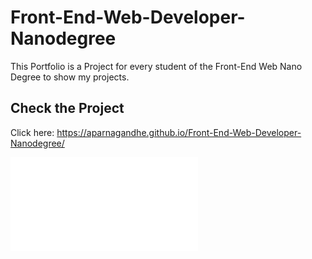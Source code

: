 # Front-End-Web-Developer-Nanodegree
This Portfolio is a Project for every student of the Front-End Web Nano Degree to show my projects.

## Check the Project
  
  Click here: https://aparnagandhe.github.io/Front-End-Web-Developer-Nanodegree/


![portfolio](img/ddesign-mockup-portfolio.pdf)
